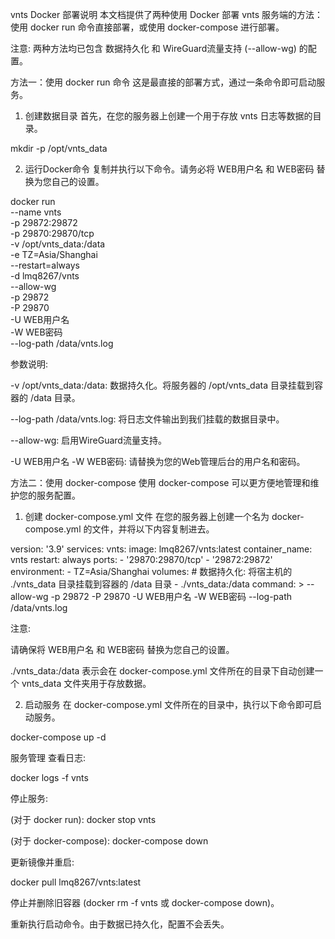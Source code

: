 vnts Docker 部署说明
本文档提供了两种使用 Docker 部署 vnts 服务端的方法：使用 docker run 命令直接部署，或使用 docker-compose 进行部署。

注意: 两种方法均已包含 数据持久化 和 WireGuard流量支持 (--allow-wg) 的配置。

方法一：使用 docker run 命令
这是最直接的部署方式，通过一条命令即可启动服务。

1. 创建数据目录
首先，在您的服务器上创建一个用于存放 vnts 日志等数据的目录。

mkdir -p /opt/vnts_data

2. 运行Docker命令
复制并执行以下命令。请务必将 WEB用户名 和 WEB密码 替换为您自己的设置。

docker run \
  --name vnts \
  -p 29872:29872 \
  -p 29870:29870/tcp \
  -v /opt/vnts_data:/data \
  -e TZ=Asia/Shanghai \
  --restart=always \
  -d lmq8267/vnts \
  --allow-wg \
  -p 29872 \
  -P 29870 \
  -U WEB用户名 \
  -W WEB密码 \
  --log-path /data/vnts.log

参数说明:

-v /opt/vnts_data:/data: 数据持久化。将服务器的 /opt/vnts_data 目录挂载到容器的 /data 目录。

--log-path /data/vnts.log: 将日志文件输出到我们挂载的数据目录中。

--allow-wg: 启用WireGuard流量支持。

-U WEB用户名 -W WEB密码: 请替换为您的Web管理后台的用户名和密码。

方法二：使用 docker-compose
使用 docker-compose 可以更方便地管理和维护您的服务配置。

1. 创建 docker-compose.yml 文件
在您的服务器上创建一个名为 docker-compose.yml 的文件，并将以下内容复制进去。

version: '3.9'
services:
    vnts:
        image: lmq8267/vnts:latest
        container_name: vnts
        restart: always
        ports:
            - '29870:29870/tcp'
            - '29872:29872'
        environment:
            - TZ=Asia/Shanghai
        volumes:
            # 数据持久化: 将宿主机的 ./vnts_data 目录挂载到容器的 /data 目录
            - ./vnts_data:/data
        command: >
          --allow-wg
          -p 29872 
          -P 29870 
          -U WEB用户名
          -W WEB密码
          --log-path /data/vnts.log

注意:

请确保将 WEB用户名 和 WEB密码 替换为您自己的设置。

./vnts_data:/data 表示会在 docker-compose.yml 文件所在的目录下自动创建一个 vnts_data 文件夹用于存放数据。

2. 启动服务
在 docker-compose.yml 文件所在的目录中，执行以下命令即可启动服务。

docker-compose up -d

服务管理
查看日志:

docker logs -f vnts

停止服务:

(对于 docker run): docker stop vnts

(对于 docker-compose): docker-compose down

更新镜像并重启:

docker pull lmq8267/vnts:latest

停止并删除旧容器 (docker rm -f vnts 或 docker-compose down)。

重新执行启动命令。由于数据已持久化，配置不会丢失。
